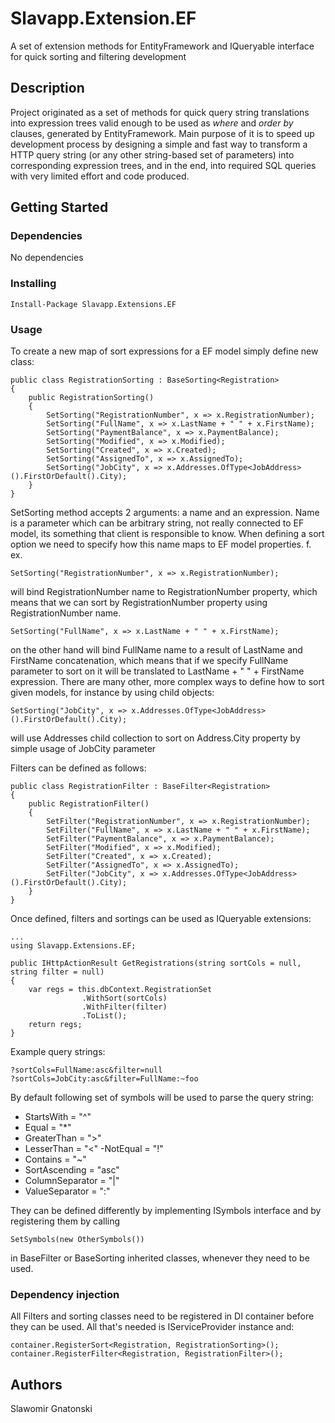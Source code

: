 # Slavapp.Extension.EF

A set of extension methods for EntityFramework and IQueryable interface for quick sorting and filtering development

## Description

Project originated as a set of methods for quick query string translations into expression trees valid enough to be used as *where* and *order by* clauses, generated by EntityFramework.
Main purpose of it is to speed up development process by designing a simple and fast way to transform a HTTP query string (or any other string-based set of parameters) into corresponding expression trees, and in the end, into required SQL queries with very limited effort and code produced.

## Getting Started

### Dependencies

No dependencies

### Installing
```
Install-Package Slavapp.Extensions.EF
```
### Usage

To create a new map of sort expressions for a EF model simply define new class:
```
public class RegistrationSorting : BaseSorting<Registration>
{
    public RegistrationSorting()
    {
        SetSorting("RegistrationNumber", x => x.RegistrationNumber);
        SetSorting("FullName", x => x.LastName + " " + x.FirstName);
        SetSorting("PaymentBalance", x => x.PaymentBalance);
        SetSorting("Modified", x => x.Modified);
        SetSorting("Created", x => x.Created);
        SetSorting("AssignedTo", x => x.AssignedTo);
        SetSorting("JobCity", x => x.Addresses.OfType<JobAddress>().FirstOrDefault().City);
    }
}
```

SetSorting method accepts 2 arguments: a name and an expression. Name is a parameter which can be arbitrary string, not really connected to EF model, its something that client is responsible to know. When defining a sort option we need to specify how this name maps to EF model properties.
f. ex.
```
SetSorting("RegistrationNumber", x => x.RegistrationNumber); 
```
  will bind RegistrationNumber name to RegistrationNumber property, which means that we can sort by RegistrationNumber property using RegistrationNumber name.
```
SetSorting("FullName", x => x.LastName + " " + x.FirstName); 
```
  on the other hand will bind FullName name to a result of LastName and FirstName concatenation, which means that if we specify FullName parameter to sort on it will be translated to LastName + " " + FirstName expression.
There are many other, more complex ways to define how to sort given models, for instance by using child objects:
```
SetSorting("JobCity", x => x.Addresses.OfType<JobAddress>().FirstOrDefault().City);
```
  will use Addresses child collection to sort on Address.City property by simple usage of JobCity parameter
  
Filters can be defined as follows:

```
public class RegistrationFilter : BaseFilter<Registration>
{
    public RegistrationFilter()
    {
        SetFilter("RegistrationNumber", x => x.RegistrationNumber);
        SetFilter("FullName", x => x.LastName + " " + x.FirstName);
        SetFilter("PaymentBalance", x => x.PaymentBalance);
        SetFilter("Modified", x => x.Modified);
        SetFilter("Created", x => x.Created);
        SetFilter("AssignedTo", x => x.AssignedTo);
        SetFilter("JobCity", x => x.Addresses.OfType<JobAddress>().FirstOrDefault().City);
    }
}
```

Once defined, filters and sortings can be used as IQueryable extensions:

```
...
using Slavapp.Extensions.EF;

public IHttpActionResult GetRegistrations(string sortCols = null, string filter = null)
{
    var regs = this.dbContext.RegistrationSet
                .WithSort(sortCols)
                .WithFilter(filter)
                .ToList();
    return regs;
}
```

Example query strings:
```
?sortCols=FullName:asc&filter=null
?sortCols=JobCity:asc&filter=FullName:~foo
```

By default following set of symbols will be used to parse the query string:

- StartsWith = "^"
- Equal = "*"
- GreaterThan = ">"
- LesserThan = "<"
 -NotEqual = "!"
- Contains = "~"
- SortAscending = "asc"
- ColumnSeparator = "|"
- ValueSeparator = ":"

They can be defined differently by implementing ISymbols interface and by registering them by calling 
```
SetSymbols(new OtherSymbols())
```
in BaseFilter or BaseSorting inherited classes, whenever they need to be used.

### Dependency injection

All Filters and sorting classes need to be registered in DI container before they can be used. All that's needed is IServiceProvider instance and:

```
container.RegisterSort<Registration, RegistrationSorting>();
container.RegisterFilter<Registration, RegistrationFilter>();
```

## Authors

Slawomir Gnatonski
